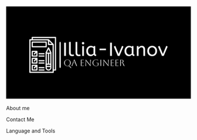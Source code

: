 
![Header](https://github.com/Illia-Ivanov/Illia-Ivanov/blob/main/Set%202.png)


About me 



Contact Me 


Language and Tools
